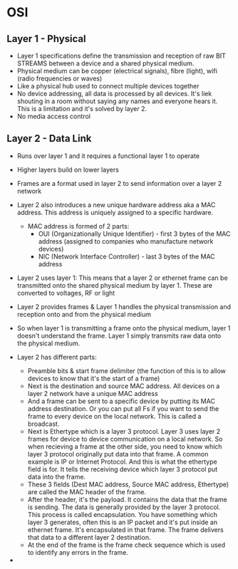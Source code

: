 # OSI

## Layer 1 - Physical

- Layer 1 specifications define the transmission and reception of raw BIT STREAMS between a device and a shared physical medium.
- Physical medium can be copper (electrical signals), fibre (light), wifi (radio frequencies or waves)
- Like a physical hub used to connect multiple devices together
- No device addressing, all data is processed by all devices. It's liek shouting in a room without saying any names and everyone hears it. This is a limitation and it's solved by layer 2.
- No media access control

## Layer 2 - Data Link

- Runs over layer 1 and it requires a functional layer 1 to operate
- Higher layers build on lower layers
- Frames are a format used in layer 2 to send information over a layer 2 network
- Layer 2 also introduces a new unique hardware address aka a MAC address. This address is uniquely assigned to a specific hardware.
  - MAC address is formed of 2 parts:
    - OUI (Organizationally Unique Identifier) - first 3 bytes of the MAC address (assigned to companies who manufacture network devices)
    - NIC (Network Interface Controller) - last 3 bytes of the MAC address
- Layer 2 uses layer 1: This means that a layer 2 or ethernet frame can be transmitted onto the shared physical medium by layer 1. These are converted to voltages, RF or light
- Layer 2 provides frames & Layer 1 handles the physical transmission and reception onto and from the physical medium
- So when layer 1 is transmitting a frame onto the physical medium, layer 1 doesn't understand the frame. Layer 1 simply transmits raw data onto the physical medium. 

- Layer 2 has different parts:
  - Preamble bits & start frame delimiter (the function of this is to allow devices to know that it's the start of a frame)
  - Next is the destination and source MAC address. All devices on a layer 2 network have a unique MAC address
  - And a frame can be sent to a specific device by putting its MAC address destination. Or you can put all Fs if you want to send the frame to every device on the local network. This is called a broadcast.
  -  Next is Ethertype which is a layer 3 protocol. Layer 3 uses layer 2 frames for device to device communication on a local network. So when recieving a frame at the other side, you need to know which layer 3 protocol originally put data into that frame. A common example is IP or Internet Protocol. And this is what the ethertype field is for. It tells the receiving device which layer 3 protocol put data into the frame.
  -  These 3 fields (Dest MAC address, Source MAC address, Ethertype) are called the MAC header of the frame.
  -  After the header, it's the payload. It contains the data that the frame is sending. The data is generally provided by the layer 3 protocol. This process is called encapsulation. You have something which layer 3 generates, often this is an IP packet and it's put inside an ethernet frame. It's encapsulated in that frame. The frame delivers that data to a different layer 2 destination. 
  -  At the end of the frame is the frame check sequence which is used to identify any errors in the frame. 
- 
